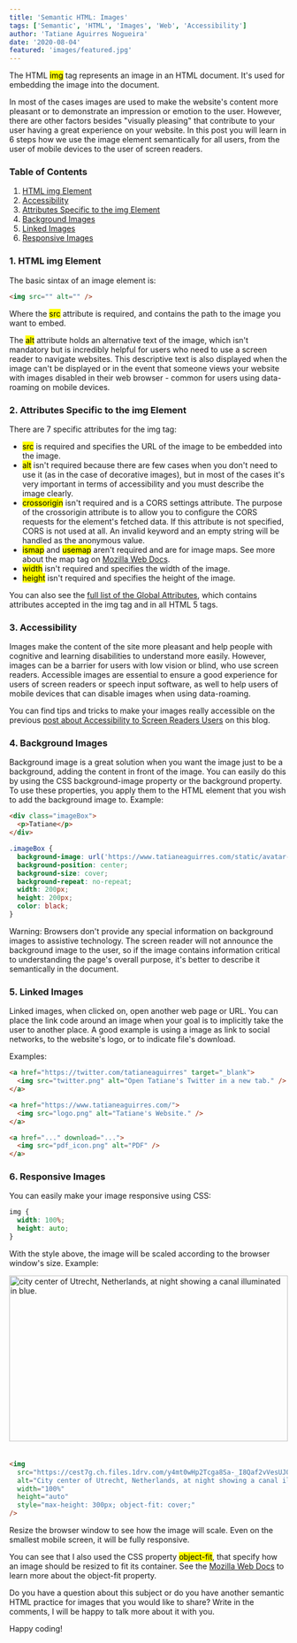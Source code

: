 ```yaml
---
title: 'Semantic HTML: Images'
tags: ['Semantic', 'HTML', 'Images', 'Web', 'Accessibility']
author: 'Tatiane Aguirres Nogueira'
date: '2020-08-04'
featured: 'images/featured.jpg'
---
```


The HTML <mark>img</mark> tag represents an image in an HTML document. It's used for embedding the image into the document.

In most of the cases images are used to make the website's content more pleasant or to demonstrate an impression or emotion to the user. However, there are other factors besides "visually pleasing" that contribute to your user having a great experience on your website. In this post you will learn in 6 steps how we use the image element semantically for all users, from the user of mobile devices to the user of screen readers.

### Table of Contents

<ol class='u-ordered-list'>
  <li>
    <a class='u-link' href='#html-img-element'>
      HTML img Element
    </a>
  </li>
  <li>
    <a class='u-link' href='#accessibility'>
      Accessibility
    </a>
  </li>
  <li>
    <a class='u-link' href='#attributes'>
      Attributes Specific to the img Element
    </a>
  </li>
  <li>
    <a class='u-link' href='#background-images'>
      Background Images
    </a>
  </li>
  <li>
    <a class='u-link' href='#linked-images'>
      Linked Images
    </a>
  </li>
  <li>
    <a class='u-link' href='#responsive-images'>
      Responsive Images
    </a>
  </li>
</ol>

<section style="position: relative;" class="u-margin-bottom-sm">
<span class="u-anchor" id="html-img-element"></span>

### 1. HTML img Element

The basic sintax of an image element is:

```html
<img src="" alt="" />
```

Where the <mark>src</mark> attribute is required, and contains the path to the image you want to embed.

The <mark>alt</mark> attribute holds an alternative text of the image, which isn't mandatory but is incredibly helpful for users who need to use a screen reader to navigate websites. This descriptive text is also displayed when the image can't be displayed or in the event that someone views your website with images disabled in their web browser - common for users using data-roaming on mobile devices.

</section>

<section style="position: relative;" class="u-margin-bottom-sm">
<span class="u-anchor" id="attributes"></span>

### 2. Attributes Specific to the img Element

There are 7 specific attributes for the img tag:

<ul class="u-unordered-list">
  <li>
    <mark>src</mark> is required and specifies the URL of the image to be embedded into the image.
  </li>
  <li>
    <mark>alt</mark> isn't required because there are few cases when you don't need to use it (as in the case of decorative images), but in most of the cases it's very important in terms of accessibility and you must describe the image clearly.
  </li>
  <li>
    <mark>crossorigin</mark> isn't required and is a CORS settings attribute. The purpose of the crossorigin attribute is to allow you to configure the CORS requests for the element's fetched data. If this attribute is not specified, CORS is not used at all. An invalid keyword and an empty string will be handled as the anonymous value.
  </li>
  <li>
    <mark>ismap</mark> and <mark>usemap</mark> aren't required and are for image maps. See more about the map tag on <a href="https://developer.mozilla.org/en-US/docs/Web/HTML/Element/map" class="u-link" target="_blank" rel="noreferrer noopener">Mozilla Web Docs</a>.
  </li>
  <li>
    <mark>width</mark> isn't required and specifies the width of the image.
  </li>
  <li>
    <mark>height</mark> isn't required and specifies the height of the image.
  </li>
</ul>

You can also see the <a href="https://developer.mozilla.org/en-US/docs/Web/HTML/Global_attributes" class="u-link" target="_blank" rel="noreferrer noopener">full list of the Global Attributes</a>, which contains attributes accepted in the img tag and in all HTML 5 tags.

</section>

<section style="position: relative;" class="u-margin-bottom-sm">
<span class="u-anchor" id="accessibility"></span>

### 3. Accessibility

Images make the content of the site more pleasant and help people with cognitive and learning disabilities to understand more easily. However, images can be a barrier for users with low vision or blind, who use screen readers. Accessible images are essential to ensure a good experience for users of screen readers or speech input software, as well to help users of mobile devices that can disable images when using data-roaming.

You can find tips and tricks to make your images really accessible on the previous <a href="https://www.tatianeaguirres.com/blog/2020-07-27-web-accessibility-2/#images" class="u-link" target="_blank" rel="noreferrer noopener">post about Accessibility to Screen Readers Users</a> on this blog.

</section>

<section style="position: relative;" class="u-margin-bottom-sm">
<span class="u-anchor" id="background-images"></span>

### 4. Background Images

Background image is a great solution when you want the image just to be a background, adding the content in front of the image. You can easily do this by using the CSS background-image property or the background property. To use these properties, you apply them to the HTML element that you wish to add the background image to. Example:

```html
<div class="imageBox">
  <p>Tatiane</p>
</div>
```

```css
.imageBox {
  background-image: url('https://www.tatianeaguirres.com/static/avatar-b5737f697355efa946435c1559c581cf.png');
  background-position: center;
  background-size: cover;
  background-repeat: no-repeat;
  width: 200px;
  height: 200px;
  color: black;
}
```

Warning: Browsers don't provide any special information on background images to assistive technology. The screen reader will not announce the background image to the user, so if the image contains information critical to understanding the page's overall purpose, it's better to describe it semantically in the document.

</section>

<section style="position: relative;" class="u-margin-bottom-sm">
<span class="u-anchor" id="linked-images"></span>

### 5. Linked Images

Linked images, when clicked on, open another web page or URL. You can place the link code around an image when your goal is to implicitly take the user to another place. A good example is using a image as link to social networks, to the website's logo, or to indicate file's download.

Examples:

```html
<a href="https://twitter.com/tatianeaguirres" target="_blank">
  <img src="twitter.png" alt="Open Tatiane's Twitter in a new tab." />
</a>
```

```html
<a href="https://www.tatianeaguirres.com/">
  <img src="logo.png" alt="Tatiane's Website." />
</a>
```

```html
<a href="..." download="...">
  <img src="pdf_icon.png" alt="PDF" />
</a>
```

</section>

<section style="position: relative;" class="u-margin-bottom-sm">
<span class="u-anchor" id="responsive-images"></span>

### 6. Responsive Images

You can easily make your image responsive using CSS:

```css
img {
  width: 100%;
  height: auto;
}
```

With the style above, the image will be scaled according to the browser window's size. Example:

<img src="https://cest7g.ch.files.1drv.com/y4mt0wHp2Tcga8Sa-_I8Qaf2vVesUJQ5KCBwn4XGA2d3IgSkSGEBi2w-IrYvvFbowsmgzzhyisR8Wil8nD8qTGJ_Ibxcs9gMCH1YVABSik1E2pF6EudGCVPBn-xMu_B4I-5ny9TIBnfOIqJIwmbH_aABbnNRzUuhOPaByVrkJKaaERTwb-gSQZMVgV5Fw3MjmO4p0Vl7rP9eqqUUYnceB5n3g?width=768&height=1024&cropmode=none" alt="city center of Utrecht, Netherlands, at night showing a canal illuminated in blue." width="100%" height="auto" style="max-height: 300px; object-fit: cover; margin-bottom: 20px;" />

```html
<img
  src="https://cest7g.ch.files.1drv.com/y4mt0wHp2Tcga8Sa-_I8Qaf2vVesUJQ5KCBwn4XGA2d3IgSkSGEBi2w-IrYvvFbowsmgzzhyisR8Wil8nD8qTGJ_Ibxcs9gMCH1YVABSik1E2pF6EudGCVPBn-xMu_B4I-5ny9TIBnfOIqJIwmbH_aABbnNRzUuhOPaByVrkJKaaERTwb-gSQZMVgV5Fw3MjmO4p0Vl7rP9eqqUUYnceB5n3g?width=768&height=1024&cropmode=none"
  alt="City center of Utrecht, Netherlands, at night showing a canal illuminated in blue."
  width="100%"
  height="auto"
  style="max-height: 300px; object-fit: cover;"
/>
```

Resize the browser window to see how the image will scale. Even on the smallest mobile screen, it will be fully responsive.

You can see that I also used the CSS property <mark>object-fit</mark>, that specify how an image should be resized to fit its container. See the <a href="https://developer.mozilla.org/en-US/docs/Web/CSS/object-fit" class="u-link" target="_blank" rel="noreferrer noopener">Mozilla Web Docs</a> to learn more about the object-fit property.

</section>

Do you have a question about this subject or do you have another semantic HTML practice for images that you would like to share? Write in the comments, I will be happy to talk more about it with you.

Happy coding!
